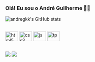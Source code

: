 ### Olá! Eu sou o André Guilherme 🧛🏾

![andregkk's GitHub stats](https://github-readme-stats.vercel.app/api?username=andregkk&show_icons=true&theme=dracula)
<div style="display: inline_block"><br>
  <img alt="html5" height="30" width="40" src="https://cdn.jsdelivr.net/gh/devicons/devicon/icons/html5/html5-original.svg"/>
  <img alt="css3" height="30" width="40" src="https://cdn.jsdelivr.net/gh/devicons/devicon/icons/css3/css3-original.svg"/>
  <img alt="js" height="30" width="40" src="https://cdn.jsdelivr.net/gh/devicons/devicon/icons/javascript/javascript-original.svg"/>
  <img alt="tp" height="30" width="40" src="https://cdn.jsdelivr.net/gh/devicons/devicon/icons/typescript/typescript-original.svg"/> 
</div>

##

<div>
 <a href="https://www.linkedin.com/in/andr%C3%A9guilherme/" target="_blank"><img src="https://img.shields.io/badge/-LinkedIn-%230077B5?style=for-the-badge&logo=linkedin&logoColor=white" target="_blank"></a>
 <a href= "https://trailblazer.me/id/andregk" target="_blank"><img src= "https://img.shields.io/badge/Salesforce-00A1E0?style=for-the-badge&logo=Salesforce&logoColor=white" target="_blank"></a>
 </div>
